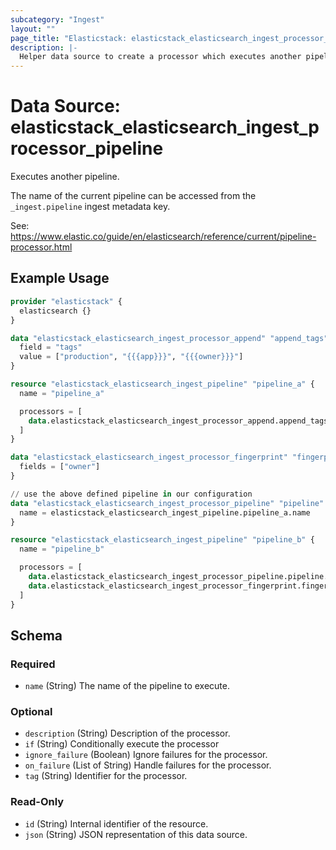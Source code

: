 ```yaml
---
subcategory: "Ingest"
layout: ""
page_title: "Elasticstack: elasticstack_elasticsearch_ingest_processor_pipeline Data Source"
description: |-
  Helper data source to create a processor which executes another pipeline.
---
```


# Data Source: elasticstack_elasticsearch_ingest_processor_pipeline

Executes another pipeline.

The name of the current pipeline can be accessed from the `_ingest.pipeline` ingest metadata key.

See: https://www.elastic.co/guide/en/elasticsearch/reference/current/pipeline-processor.html


## Example Usage

```terraform
provider "elasticstack" {
  elasticsearch {}
}

data "elasticstack_elasticsearch_ingest_processor_append" "append_tags" {
  field = "tags"
  value = ["production", "{{{app}}}", "{{{owner}}}"]
}

resource "elasticstack_elasticsearch_ingest_pipeline" "pipeline_a" {
  name = "pipeline_a"

  processors = [
    data.elasticstack_elasticsearch_ingest_processor_append.append_tags.json
  ]
}

data "elasticstack_elasticsearch_ingest_processor_fingerprint" "fingerprint" {
  fields = ["owner"]
}

// use the above defined pipeline in our configuration
data "elasticstack_elasticsearch_ingest_processor_pipeline" "pipeline" {
  name = elasticstack_elasticsearch_ingest_pipeline.pipeline_a.name
}

resource "elasticstack_elasticsearch_ingest_pipeline" "pipeline_b" {
  name = "pipeline_b"

  processors = [
    data.elasticstack_elasticsearch_ingest_processor_pipeline.pipeline.json,
    data.elasticstack_elasticsearch_ingest_processor_fingerprint.fingerprint.json
  ]
}
```

<!-- schema generated by tfplugindocs -->
## Schema

### Required

- `name` (String) The name of the pipeline to execute.

### Optional

- `description` (String) Description of the processor.
- `if` (String) Conditionally execute the processor
- `ignore_failure` (Boolean) Ignore failures for the processor.
- `on_failure` (List of String) Handle failures for the processor.
- `tag` (String) Identifier for the processor.

### Read-Only

- `id` (String) Internal identifier of the resource.
- `json` (String) JSON representation of this data source.
